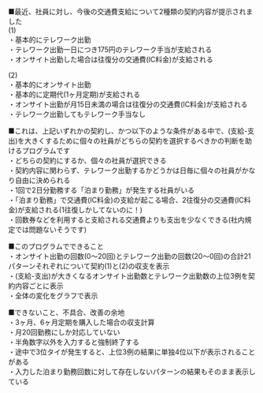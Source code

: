■最近、社員に対し、今後の交通費支給について2種類の契約内容が提示されました  
(1)  
・基本的にテレワーク出勤  
・テレワーク出勤一日につき175円のテレワーク手当が支給される  
・オンサイト出勤した場合は往復分の交通費(IC料金)が支給される  
  
(2)  
・基本的にオンサイト出勤  
・基本的に定期代(1ヶ月定期)が支給される  
・オンサイト出勤が月15日未満の場合は往復分の交通費(IC料金)が支給される  
・テレワーク出勤してもテレワーク手当なし  
  
■これは、上記いずれかの契約し、かつ以下のような条件がある中で、(支給-支出)を大きくするために個々の社員がどちらの契約を選択するべきかの判断を助けるプログラムです  
・どちらの契約にするか、個々の社員が選択できる  
・契約内容に関わらず、テレワーク出勤するかどうかは日毎に個々の社員がかなり自由に決められる  
・1回で2日分勤務する「泊まり勤務」が発生する社員がいる  
・「泊まり勤務」で交通費(IC料金)の支給が起こる場合、2往復分の交通費(IC料金)が支給される(1往復しかしてないのに！)  
・回数券などを利用すると支給される交通費よりも支出を少なくできる(社内規定では問題ないそうです)  
  
■このプログラムでできること  
・オンサイト出勤の回数(0～20回)とテレワーク出勤の回数(20～0回)の合計21パターンそれぞれについて契約(1)と(2)の収支を表示  
・(支給-支出)が大きくなるオンサイト出勤数とテレワーク出勤数の上位3例を契約内容ごとに表示  
・全体の変化をグラフで表示  
  
■できないこと、不具合、改善の余地  
・3ヶ月、6ヶ月定期を購入した場合の収支計算  
・月20回勤務にしか対応していない  
・半角数字以外を入力すると強制終了する  
・途中で3位タイが発生すると、上位3例の結果に単独4位以下が表示されることがある  
・入力した泊まり勤務回数に対して存在しないパターンの結果もそのまま表示している  
